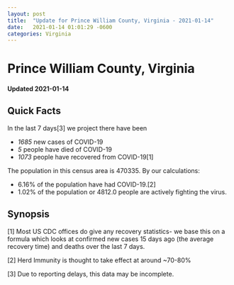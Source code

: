 ```yaml
---
layout: post
title:  "Update for Prince William County, Virginia - 2021-01-14"
date:   2021-01-14 01:01:29 -0600
categories: Virginia
---
```


# Prince William County, Virginia
#### Updated 2021-01-14

## Quick Facts

In the last 7 days[3] we project there have been
- *1685* new cases of COVID-19
- *5* people have died of COVID-19
- *1073* people have recovered from COVID-19[1]

The population in this census area is 470335. By our calculations:
- 6.16% of the population have had COVID-19.[2]
- 1.02% of the population or 4812.0 people are actively fighting the virus.

## Synopsis




[1] Most US CDC offices do give any recovery statistics- we base this on a formula which looks at confirmed new cases
15 days ago (the average recovery time) and deaths over the last 7 days.

[2] Herd Immunity is thought to take effect at around ~70-80%

[3] Due to reporting delays, this data may be incomplete.
 
    